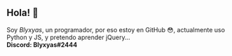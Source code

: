 ## Hola! 👋
Soy *Blyxyas*, un programador, por eso estoy en GitHub 😳, actualmente uso Python y JS, y pretendo aprender jQuery... <br>
**Discord: Blyxyas#2444**
